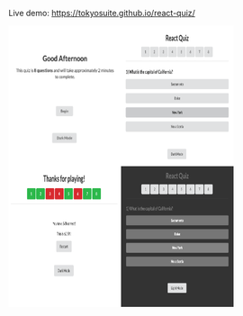 Live demo: https://tokyosuite.github.io/react-quiz/

<a href="url"><img src="ss1.png" align="left" height="250px" width="200px" ></a>
<a href="url"><img src="ss2.png" align="left" height="250px" width="200px" ></a>
<a href="url"><img src="ss3.png" align="left" height="250px" width="200px" ></a>
<a href="url"><img src="ss4.png" align="left" height="250px" width="200px" ></a>

